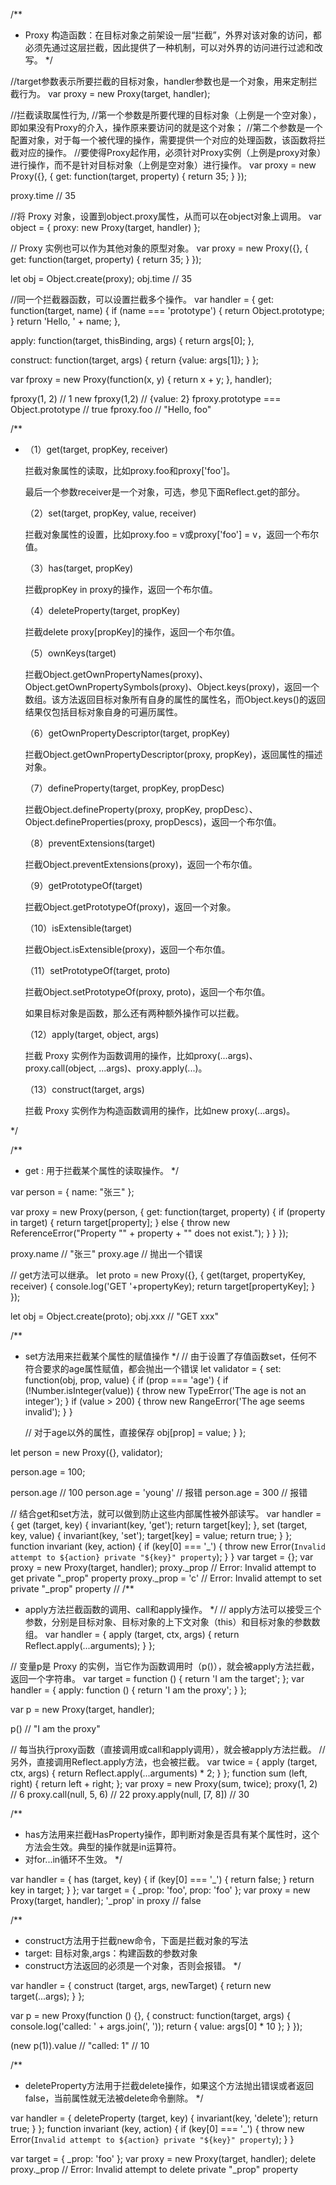/**
 * Proxy 构造函数：在目标对象之前架设一层“拦截”，外界对该对象的访问，都必须先通过这层拦截，因此提供了一种机制，可以对外界的访问进行过滤和改写。
 */

//target参数表示所要拦截的目标对象，handler参数也是一个对象，用来定制拦截行为。
var proxy = new Proxy(target, handler);


//拦截读取属性行为,
//第一个参数是所要代理的目标对象（上例是一个空对象），即如果没有Proxy的介入，操作原来要访问的就是这个对象；
//第二个参数是一个配置对象，对于每一个被代理的操作，需要提供一个对应的处理函数，该函数将拦截对应的操作。
//要使得Proxy起作用，必须针对Proxy实例（上例是proxy对象）进行操作，而不是针对目标对象（上例是空对象）进行操作。
var proxy = new Proxy({}, {
  get: function(target, property) {
    return 35;
  }
});

proxy.time // 35


//将 Proxy 对象，设置到object.proxy属性，从而可以在object对象上调用。
var object = { proxy: new Proxy(target, handler) };

// Proxy 实例也可以作为其他对象的原型对象。
var proxy = new Proxy({}, {
  get: function(target, property) {
    return 35;
  }
});

let obj = Object.create(proxy);
obj.time // 35

//同一个拦截器函数，可以设置拦截多个操作。
var handler = {
  get: function(target, name) {
    if (name === 'prototype') {
      return Object.prototype;
    }
    return 'Hello, ' + name;
  },

  apply: function(target, thisBinding, args) {
    return args[0];
  },

  construct: function(target, args) {
    return {value: args[1]};
  }
};

var fproxy = new Proxy(function(x, y) {
  return x + y;
}, handler);

fproxy(1, 2) // 1
new fproxy(1,2) // {value: 2}
fproxy.prototype === Object.prototype // true
fproxy.foo // "Hello, foo"


/**
 * （1）get(target, propKey, receiver)

	拦截对象属性的读取，比如proxy.foo和proxy['foo']。

	最后一个参数receiver是一个对象，可选，参见下面Reflect.get的部分。

	（2）set(target, propKey, value, receiver)

	拦截对象属性的设置，比如proxy.foo = v或proxy['foo'] = v，返回一个布尔值。

	（3）has(target, propKey)

	拦截propKey in proxy的操作，返回一个布尔值。

	（4）deleteProperty(target, propKey)

	拦截delete proxy[propKey]的操作，返回一个布尔值。

	（5）ownKeys(target)

	拦截Object.getOwnPropertyNames(proxy)、Object.getOwnPropertySymbols(proxy)、Object.keys(proxy)，返回一个数组。该方法返回目标对象所有自身的属性的属性名，而Object.keys()的返回结果仅包括目标对象自身的可遍历属性。

	（6）getOwnPropertyDescriptor(target, propKey)

	拦截Object.getOwnPropertyDescriptor(proxy, propKey)，返回属性的描述对象。

	（7）defineProperty(target, propKey, propDesc)

	拦截Object.defineProperty(proxy, propKey, propDesc）、Object.defineProperties(proxy, propDescs)，返回一个布尔值。

	（8）preventExtensions(target)

	拦截Object.preventExtensions(proxy)，返回一个布尔值。

	（9）getPrototypeOf(target)

	拦截Object.getPrototypeOf(proxy)，返回一个对象。

	（10）isExtensible(target)

	拦截Object.isExtensible(proxy)，返回一个布尔值。

	（11）setPrototypeOf(target, proto)

	拦截Object.setPrototypeOf(proxy, proto)，返回一个布尔值。

	如果目标对象是函数，那么还有两种额外操作可以拦截。

	（12）apply(target, object, args)

	拦截 Proxy 实例作为函数调用的操作，比如proxy(...args)、proxy.call(object, ...args)、proxy.apply(...)。

	（13）construct(target, args)

	拦截 Proxy 实例作为构造函数调用的操作，比如new proxy(...args)。


 */



/**
 * get : 用于拦截某个属性的读取操作。
 */

var person = {
  name: "张三"
};

var proxy = new Proxy(person, {
  get: function(target, property) {
    if (property in target) {
      return target[property];
    } else {
      throw new ReferenceError("Property \"" + property + "\" does not exist.");
    }
  }
});

proxy.name // "张三"
proxy.age // 抛出一个错误


// get方法可以继承。
let proto = new Proxy({}, {
  get(target, propertyKey, receiver) {
    console.log('GET '+propertyKey);
    return target[propertyKey];
  }
});

let obj = Object.create(proto);
obj.xxx // "GET xxx"



/**
 *  set方法用来拦截某个属性的赋值操作
 */
// 由于设置了存值函数set，任何不符合要求的age属性赋值，都会抛出一个错误
let validator = {
  set: function(obj, prop, value) {
    if (prop === 'age') {
      if (!Number.isInteger(value)) {
        throw new TypeError('The age is not an integer');
      }
      if (value > 200) {
        throw new RangeError('The age seems invalid');
      }
    }

    // 对于age以外的属性，直接保存
    obj[prop] = value;
  }
};

let person = new Proxy({}, validator);

person.age = 100;

person.age // 100
person.age = 'young' // 报错
person.age = 300 // 报错

// 结合get和set方法，就可以做到防止这些内部属性被外部读写。
var handler = {
  get (target, key) {
    invariant(key, 'get');
    return target[key];
  },
  set (target, key, value) {
    invariant(key, 'set');
    target[key] = value;
    return true;
  }
};
function invariant (key, action) {
  if (key[0] === '_') {
    throw new Error(`Invalid attempt to ${action} private "${key}" property`);
  }
}
var target = {};
var proxy = new Proxy(target, handler);
proxy._prop
// Error: Invalid attempt to get private "_prop" property
proxy._prop = 'c'
// Error: Invalid attempt to set private "_prop" property
// 
/**
 * apply方法拦截函数的调用、call和apply操作。
 */
// apply方法可以接受三个参数，分别是目标对象、目标对象的上下文对象（this）和目标对象的参数数组。
var handler = {
  apply (target, ctx, args) {
    return Reflect.apply(...arguments);
  }
};


// 变量p是 Proxy 的实例，当它作为函数调用时（p()），就会被apply方法拦截，返回一个字符串。
var target = function () { return 'I am the target'; };
var handler = {
  apply: function () {
    return 'I am the proxy';
  }
};

var p = new Proxy(target, handler);

p()
// "I am the proxy"


// 每当执行proxy函数（直接调用或call和apply调用），就会被apply方法拦截。
// 另外，直接调用Reflect.apply方法，也会被拦截。
var twice = {
  apply (target, ctx, args) {
    return Reflect.apply(...arguments) * 2;
  }
};
function sum (left, right) {
  return left + right;
};
var proxy = new Proxy(sum, twice);
proxy(1, 2) // 6
proxy.call(null, 5, 6) // 22
proxy.apply(null, [7, 8]) // 30


/**
 * has方法用来拦截HasProperty操作，即判断对象是否具有某个属性时，这个方法会生效。典型的操作就是in运算符。
 * 对for...in循环不生效。
 */

var handler = {
  has (target, key) {
    if (key[0] === '_') {
      return false;
    }
    return key in target;
  }
};
var target = { _prop: 'foo', prop: 'foo' };
var proxy = new Proxy(target, handler);
'_prop' in proxy // false

/**
 * construct方法用于拦截new命令，下面是拦截对象的写法
 * target: 目标对象,args：构建函数的参数对象
 * construct方法返回的必须是一个对象，否则会报错。
 */

var handler = {
  construct (target, args, newTarget) {
    return new target(...args);
  }
};




var p = new Proxy(function () {}, {
  construct: function(target, args) {
    console.log('called: ' + args.join(', '));
    return { value: args[0] * 10 };
  }
});

(new p(1)).value
// "called: 1"
// 10


/**
 * deleteProperty方法用于拦截delete操作，如果这个方法抛出错误或者返回false，当前属性就无法被delete命令删除。
 */

var handler = {
  deleteProperty (target, key) {
    invariant(key, 'delete');
    return true;
  }
};
function invariant (key, action) {
  if (key[0] === '_') {
    throw new Error(`Invalid attempt to ${action} private "${key}" property`);
  }
}

var target = { _prop: 'foo' };
var proxy = new Proxy(target, handler);
delete proxy._prop
// Error: Invalid attempt to delete private "_prop" property

















